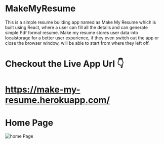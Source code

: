 # MakeMyResume

This is a simple resume building app named as Make My Resume which is built using React, where a user can fill all the details and can generate simple Pdf format resume. Make my resume stores user data into localstorage for a better user experience, if they even switch out the app or close the browser window, will be able to start from where they left off.

# Checkout the Live App Url 👇
# https://make-my-resume.herokuapp.com/

# Home Page

<img src="https://firebasestorage.googleapis.com/v0/b/my-gallery-c8bff.appspot.com/o/Screenshot%20(135).png?alt=media&token=a8958e9b-a37b-447d-9e7a-1fec207549ad" alt="home Page">

